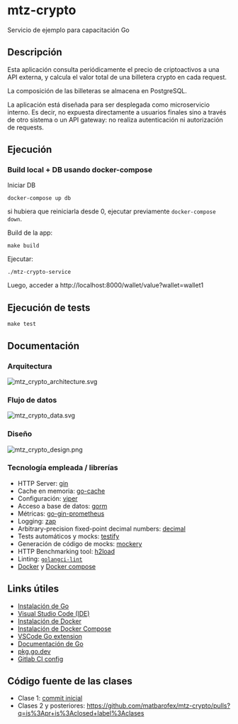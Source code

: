 # mtz-crypto

Servicio de ejemplo para capacitación Go

## Descripción

Esta aplicación consulta periódicamente el precio de criptoactivos a una API
externa, y calcula el valor total de una billetera crypto en cada request.

La composición de las billeteras se almacena en PostgreSQL.

La aplicación está diseñada para ser desplegada como microservicio
interno. Es decir, no expuesta directamente a usuarios finales sino
a través de otro sistema o un API gateway: no realiza autenticación
ni autorización de requests.

## Ejecución

### Build local + DB usando docker-compose

Iniciar DB 

```
docker-compose up db
```

si hubiera que reiniciarla desde 0, ejecutar previamente `docker-compose down`.

Build de la app:

```
make build
```

Ejecutar:

```
./mtz-crypto-service
```

Luego, acceder a http://localhost:8000/wallet/value?wallet=wallet1


## Ejecución de tests

```
make test
```

## Documentación

### Arquitectura

![mtz_crypto_architecture.svg](docs/mtz_crypto_architecture.svg)

### Flujo de datos

![mtz_crypto_data.svg](docs/mtz_crypto_data.svg)

### Diseño

![mtz_crypto_design.png](docs/mtz_crypto_design.png)

### Tecnología empleada / librerías

- HTTP Server: [gin](https://github.com/gin-gonic/gin)
- Cache en memoria: [go-cache](https://github.com/patrickmn/go-cache)
- Configuración: [viper](https://github.com/spf13/viper)
- Acceso a base de datos: [gorm](https://github.com/go-gorm/gorm)
- Métricas: [go-gin-prometheus](https://github.com/zsais/go-gin-prometheus)
- Logging: [zap](https://github.com/uber-go/zap)
- Arbitrary-precision fixed-point decimal numbers: [decimal](https://github.com/shopspring/decimal)
- Tests automáticos y mocks: [testify](https://github.com/stretchr/testify)
- Generación de código de mocks: [mockery](https://github.com/vektra/mockery)
- HTTP Benchmarking tool: [h2load](https://nghttp2.org/documentation/h2load-howto.html)
- Linting: [`golangci-lint`](https://github.com/golangci/golangci-lint)
- [Docker](https://docs.docker.com/) y [Docker compose](https://docs.docker.com/compose/)

## Links útiles

- [Instalación de Go](https://golang.org/doc/install)
- [Visual Studio Code (IDE)](https://code.visualstudio.com/)
- [Instalación de Docker](https://docs.docker.com/get-docker/)
- [Instalación de Docker Compose](https://docs.docker.com/compose/install/)
- [VSCode Go extension](https://marketplace.visualstudio.com/items?itemName=golang.go)
- [Documentación de Go](https://golang.org/doc/)
- [pkg.go.dev](https://pkg.go.dev/)
- [Gitlab CI config](https://docs.gitlab.com/ce/ci/quick_start/)

## Código fuente de las clases

- Clase 1: [commit inicial](https://github.com/matbarofex/mtz-crypto/commit/2dc8b070190a97135e1bf2c66a6d3c98ca877087)
- Clases 2 y posteriores: https://github.com/matbarofex/mtz-crypto/pulls?q=is%3Apr+is%3Aclosed+label%3Aclases

